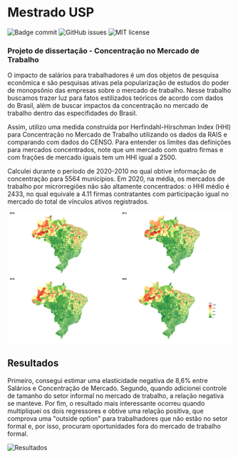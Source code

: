 # Mestrado USP

![Badge commit](https://img.shields.io/github/last-commit/afueta/tcc) 
![GitHub issues](https://img.shields.io/github/issues/afueta/tcc)
![MIT license](https://img.shields.io/github/license/afueta/tcc)

### Projeto de dissertação - Concentração no Mercado de Trabalho

O impacto de salários para trabalhadores é um dos objetos de pesquisa econômica e são pesquisas ativas pela popularização de estudos do poder de monopsônio das empresas sobre o mercado de trabalho. Nesse trabalho buscamos trazer luz para fatos estilizados teóricos de acordo com dados do Brasil, além de buscar impactos da concentração no mercado de trabalho dentro das especifidades do Brasil.

Assim, utilizo uma medida construída por Herfindahl-Hirschman Index (HHI) para Concentração no Mercado de Trabalho utilizando os dados da RAIS e comparando com dados do CENSO. Para entender os limites das definições para mercados concentrados, note que um mercado com quatro firmas e com frações de mercado iguais tem um HHI igual a 2500.

Calculei durante o período de 2020-2010 no qual obtive informação de concentração para 5564 municípios. Em 2020, na média, os mercados de trabalho por microrregiões não são altamente concentrados: o HHI médio é 2433, no qual equivale a 4.11 firmas contratantes com participação igual no mercado do total de vínculos ativos registrados.

![imagem](image3.png)

## Resultados

Primeiro, consegui estimar uma elasticidade negativa de 8,6% entre Salários e Concentração de Mercado. Segundo, quando adicionei controle de tamanho do setor informal no mercado de trabalho, a relação negativa se manteve. Por fim, o resultado mais interessante ocorreu quando multipliquei os dois regressores e obtive uma relação positiva, que comprova uma "outside option" para trabalhadores que não estão no setor formal e, por isso, procuram oportunidades fora do mercado de trabalho formal.


![Resultados](https://latex2image-output.s3.amazonaws.com/img-AzHrezP5stv7.jpg)
